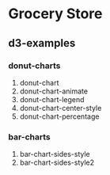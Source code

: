 Grocery Store
========

## d3-examples ##

### donut-charts ###
1. donut-chart
2. donut-chart-animate
3. donut-chart-legend
4. donut-chart-center-style
5. donut-chart-percentage


### bar-charts ###
1. bar-chart-sides-style
2. bar-chart-sides-style2

